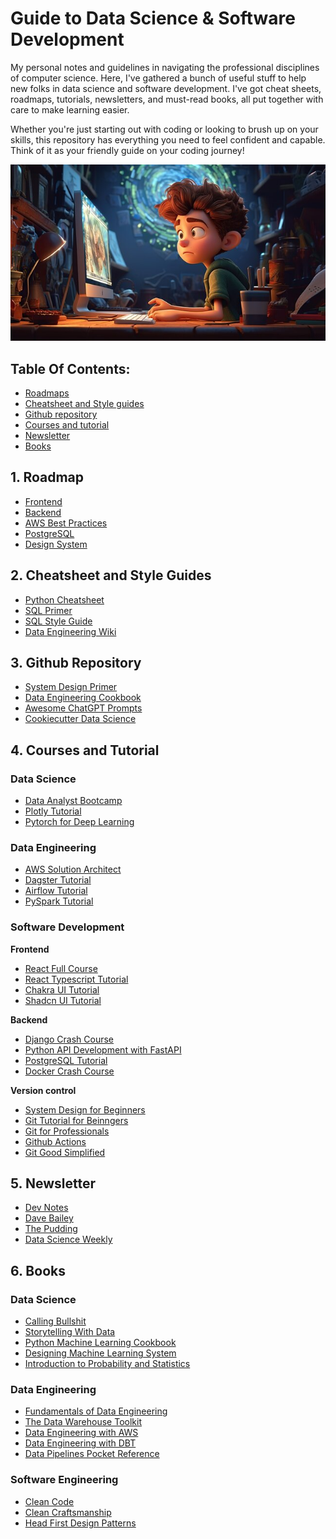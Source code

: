 # Guide to Data Science & Software Development
My personal notes and guidelines in navigating the professional disciplines of computer science. Here, I've gathered a bunch of useful stuff to help new folks in data science and software development. I've got cheat sheets, roadmaps, tutorials, newsletters, and must-read books, all put together with care to make learning easier. 

Whether you're just starting out with coding or looking to brush up on your skills, this repository has everything you need to feel confident and capable. Think of it as your friendly guide on your coding journey!

![](logo.jpg)

## Table Of Contents:
- [Roadmaps](#1-roadmap)
- [Cheatsheet and Style guides](#2-cheatsheet-and-style-guides)
- [Github repository](#3-github-repository)
- [Courses and tutorial](#4-courses-and-tutorial)
- [Newsletter](#5-newsletter)
- [Books](#6-books)


## 1. Roadmap
- [Frontend](https://roadmap.sh/frontend)
- [Backend](https://roadmap.alexhyett.com/backend-developer-roadmap/)
- [AWS Best Practices](https://roadmap.sh/best-practices/aws)
- [PostgreSQL](https://roadmap.sh/postgresql-dba)
- [Design System](https://roadmap.sh/design-system)

## 2. Cheatsheet and Style Guides
- [Python Cheatsheet](https://www.pythoncheatsheet.org/)
- [SQL Primer](sections/sql.md)
- [SQL Style Guide](sections/style-guide.md)
- [Data Engineering Wiki](https://dataengineering.wiki/)

## 3. Github Repository
- [System Design Primer](https://github.com/donnemartin/system-design-primer)
- [Data Engineering Cookbook](https://github.com/andkret/Cookbook)
- [Awesome ChatGPT Prompts](https://github.com/f/awesome-chatgpt-prompts)
- [Cookiecutter Data Science](https://github.com/drivendata/cookiecutter-data-science)

## 4. Courses and Tutorial
### Data Science
- [Data Analyst Bootcamp](https://youtube.com/playlist?list=PLUaB-1hjhk8FE_XZ87vPPSfHqb6OcM0cF&si=NHnLOeZdUhTdL8DP)
- [Plotly Tutorial](https://youtu.be/GGL6U0k8WYA?si=xSc1OxRluKhsrfKL)
- [Pytorch for Deep Learning](https://youtu.be/Z_ikDlimN6A?si=Yhe-g0yK0Jd9Zsec)

### Data Engineering
- [AWS Solution Architect](https://youtu.be/i6NzKvGUsBs?si=J7LcnvG6e_s-mHG5)
- [Dagster Tutorial](https://youtube.com/playlist?list=PLwFJcsJ61ougyjsQnl8q-P_85uwquMrWv&si=fEcqh4YX7ceDhAYw)
- [Airflow Tutorial](https://youtube.com/playlist?list=PLwFJcsJ61oujb3syZ7jh72iTF_kL1YgU0&si=78XRa9-EIJUN-cMe)
- [PySpark Tutorial](https://youtube.com/playlist?list=PLwFJcsJ61ouiU1wvzzRk3pjU8xT9buJhr&si=nBlL_zeMvYDqkmvp)

### Software Development
**Frontend**
- [React Full Course](https://youtu.be/CgkZ7MvWUAA?si=qC0_ijGVx2MFcujN)
- [React Typescript Tutorial](https://youtu.be/SqcY0GlETPk?si=NscGRsX2KbrUgrvy)
- [Chakra UI Tutorial](https://www.youtube.com/playlist?list=PL4cUxeGkcC9hcnIeryurNMMcGBHp7AYlP)
- [Shadcn UI Tutorial](https://www.youtube.com/playlist?list=PL4cUxeGkcC9h1NXLUuiAQ7c4UtdEInqma)

**Backend**
- [Django Crash Course](https://youtu.be/PtQiiknWUcI?si=7U6GisEEPYkb24gO)
- [Python API Development with FastAPI](https://youtu.be/0sOvCWFmrtA?si=-cNj-fGHkxvqV3vC)
- [PostgreSQL Tutorial](https://youtu.be/qw--VYLpxG4?si=Ejks4FmvL4hski1I)
- [Docker Crash Course](https://youtu.be/pg19Z8LL06w?si=oqhSWMIWOlXTw3e6)

**Version control**
- [System Design for Beginners](https://youtu.be/m8Icp_Cid5o?si=LR2JDD4YGBza8N5N)
- [Git Tutorial for Beinngers](https://youtu.be/DVRQoVRzMIY?si=qBon00IxAo0wP0pA)
- [Git for Professionals](https://youtu.be/Uszj_k0DGsg?si=BILWGUMhMBSAuj5m)
- [Github Actions](https://youtu.be/UEOtZvTCmDo?si=84PseT6S1Yow0bcx)
- [Git Good Simplified](https://youtube.com/playlist?list=PLYeOw6sTSy6aZZ1RJNYyJ43iKtDdAFUB-&si=LTCONY4kiJQw3g3I)

## 5. Newsletter
- [Dev Notes](https://www.devnotesdaily.com/)
- [Dave Bailey](https://www.dave-bailey.com/newsletter)
- [The Pudding](https://pudding.cool/)
- [Data Science Weekly](https://www.datascienceweekly.org/newsletters)

## 6. Books
### Data Science
- [Calling Bullshit](https://drive.google.com/file/d/1XpKthHe6qCoRWC76heDhi-3W8tQCjbau/view?usp=sharing)
- [Storytelling With Data](https://drive.google.com/file/d/1cb_Gw0hHwjEnPMSfqY6Qq0NNh9vx_dlM/view?usp=sharing)
- [Python Machine Learning Cookbook](https://drive.google.com/file/d/1gL681453h3jAHhJs8UShkRDd81JyUBro/view?usp=sharing)
- [Designing Machine Learning System](https://drive.google.com/file/d/1ZvonDE4ytFqSUc2xwa5mOHBzfbrndRQE/view?usp=sharing)
- [Introduction to Probability and Statistics](https://drive.google.com/file/d/1j-rc7hayY7yu0YJ94xNlIXQTwpix_rFW/view?usp=sharing)

### Data Engineering
- [Fundamentals of Data Engineering](https://drive.google.com/file/d/1bJxNr5LFjPV3MvthLx-Sj70nWAKKz4rv/view?usp=sharing)
- [The Data Warehouse Toolkit](https://drive.google.com/file/d/1LJWuUwkt4jZ4tE4dbmcVEFhn3stjuEy2/view?usp=sharing)
- [Data Engineering with AWS](https://drive.google.com/file/d/1v061Km53mBHVqAGGbH4huNppX5NjdSZI/view?usp=sharing)
- [Data Engineering with DBT](https://drive.google.com/file/d/1ulsiq3c6xFMMD4yPbXF0VnM1nLYXPkfK/view?usp=sharing)
- [Data Pipelines Pocket Reference](https://drive.google.com/file/d/1-vzQH1TODL-57oBJElkAYHS_6LSJtWN9/view?usp=sharing)

### Software Engineering
- [Clean Code](https://drive.google.com/file/d/1KvyL9y0ylPG0N4l2ia1sJcJTkrhwIHlb/view?usp=sharing)
- [Clean Craftsmanship](https://drive.google.com/file/d/1Xb7Tp9J0-E2S4wcb0KgN7KD1FlbpYxt3/view?usp=sharing)
- [Head First Design Patterns](https://drive.google.com/file/d/11qIwJHX0fLp1pyFQUbgtX-RgHnSHQZ1P/view?usp=sharing)